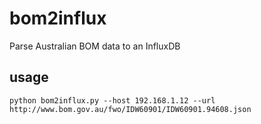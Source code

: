 # bom2influx

Parse Australian BOM data to an InfluxDB

## usage 

`python bom2influx.py --host 192.168.1.12 --url http://www.bom.gov.au/fwo/IDW60901/IDW60901.94608.json`